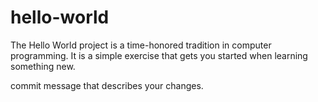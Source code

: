 # hello-world
The Hello World project is a time-honored tradition in computer programming. It is a simple exercise that gets you started when learning something new.

commit message that describes your changes.
